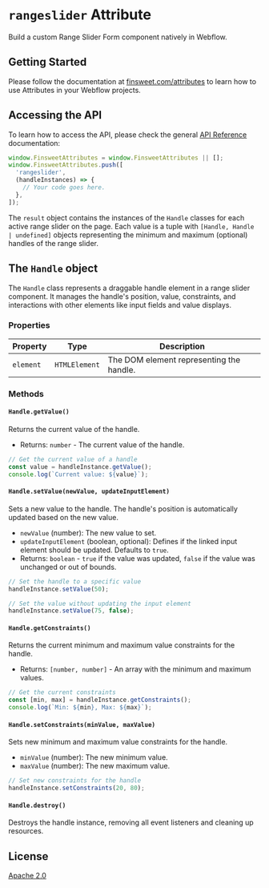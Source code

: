 # `rangeslider` Attribute

Build a custom Range Slider Form component natively in Webflow.

## Getting Started

Please follow the documentation at [finsweet.com/attributes](https://www.finsweet.com/attributes) to learn how to use Attributes in your Webflow projects.

## Accessing the API

To learn how to access the API, please check the general [API Reference](../attributes/README.md#api-reference) documentation:

```javascript
window.FinsweetAttributes = window.FinsweetAttributes || [];
window.FinsweetAttributes.push([
  'rangeslider',
  (handleInstances) => {
    // Your code goes here.
  },
]);
```

The `result` object contains the instances of the `Handle` classes for each active range slider on the page. Each value is a tuple with `[Handle, Handle | undefined]` objects representing the minimum and maximum (optional) handles of the range slider.

## The `Handle` object

The `Handle` class represents a draggable handle element in a range slider component. It manages the handle's position, value, constraints, and interactions with other elements like input fields and value displays.

### Properties

| Property  | Type          | Description                              |
| --------- | ------------- | ---------------------------------------- |
| `element` | `HTMLElement` | The DOM element representing the handle. |

### Methods

#### `Handle.getValue()`

Returns the current value of the handle.

- Returns: `number` - The current value of the handle.

```javascript
// Get the current value of a handle
const value = handleInstance.getValue();
console.log(`Current value: ${value}`);
```

#### `Handle.setValue(newValue, updateInputElement)`

Sets a new value to the handle. The handle's position is automatically updated based on the new value.

- `newValue` (number): The new value to set.
- `updateInputElement` (boolean, optional): Defines if the linked input element should be updated. Defaults to `true`.
- Returns: `boolean` - `true` if the value was updated, `false` if the value was unchanged or out of bounds.

```javascript
// Set the handle to a specific value
handleInstance.setValue(50);

// Set the value without updating the input element
handleInstance.setValue(75, false);
```

#### `Handle.getConstraints()`

Returns the current minimum and maximum value constraints for the handle.

- Returns: `[number, number]` - An array with the minimum and maximum values.

```javascript
// Get the current constraints
const [min, max] = handleInstance.getConstraints();
console.log(`Min: ${min}, Max: ${max}`);
```

#### `Handle.setConstraints(minValue, maxValue)`

Sets new minimum and maximum value constraints for the handle.

- `minValue` (number): The new minimum value.
- `maxValue` (number): The new maximum value.

```javascript
// Set new constraints for the handle
handleInstance.setConstraints(20, 80);
```

#### `Handle.destroy()`

Destroys the handle instance, removing all event listeners and cleaning up resources.

## License

[Apache 2.0](../../LICENSE.md)
